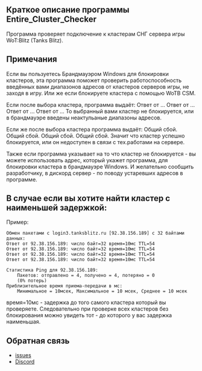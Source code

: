## Краткое описание программы Entire_Cluster_Checker
Программа проверяет подключение к кластерам СНГ сервера игры WoT:Blitz (Tanks Blitz).


##  Примечания
Если вы пользуетесь Брандмауэром Windows для блокировки кластеров,
эта программа поможет проверить работоспособность введённых вами диапазонов адресов
от кластеров серверов игры, не заходя в игру.
Или же если блокируете кластера с помощью WoTB CSM.

Если после выбора кластера, программа выдаёт:
Ответ от ...
Ответ от ...
Ответ от ...
Ответ от ...
То выбранный вами кластер не блокируется, или в брандмауэре введены неактульаные диапазоны адресов.

Если же после выбора кластера программа выдаёт:
Общий сбой.
Общий сбой.
Общий сбой.
Общий сбой.
Значит что кластер успешно блокируется, или он недоступен в связи с тех.работами на сервере.

Также если программа указывает на то что кластер не блокируется - вы можете использовать адрес,
который укажет программа, для блокировки кластера в брандмауэре Windows.
И желательно сообщить разработчику, в дискорд сервер - по поводу устаревших адресов в программе.


## В случае если вы хотите найти кластер с наименьшей задержкой:

Пример:
```
Обмен пакетами с login3.tanksblitz.ru [92.38.156.189] с 32 байтами данных:
Ответ от 92.38.156.189: число байт=32 время=10мс TTL=54
Ответ от 92.38.156.189: число байт=32 время=10мс TTL=54
Ответ от 92.38.156.189: число байт=32 время=10мс TTL=54
Ответ от 92.38.156.189: число байт=32 время=10мс TTL=54

Статистика Ping для 92.38.156.189:
    Пакетов: отправлено = 4, получено = 4, потеряно = 0
    (0% потерь)
Приблизительное время приема-передачи в мс:
    Минимальное = 10мсек, Максимальное = 10 мсек, Среднее = 10 мсек
```
время=10мс - задержка до того самого кластера который вы проверяете.
Следовательно при проверке всех кластеров без блокирования можно увидеть тот - до которого у вас задержка наименьшая.


## Обратная связь
- [issues](https://github.com/N3M1X10/WoTB-Cluster-Settings-Menu/issues)
- [Discord](https://discord.gg/2jJ3Qn4)
